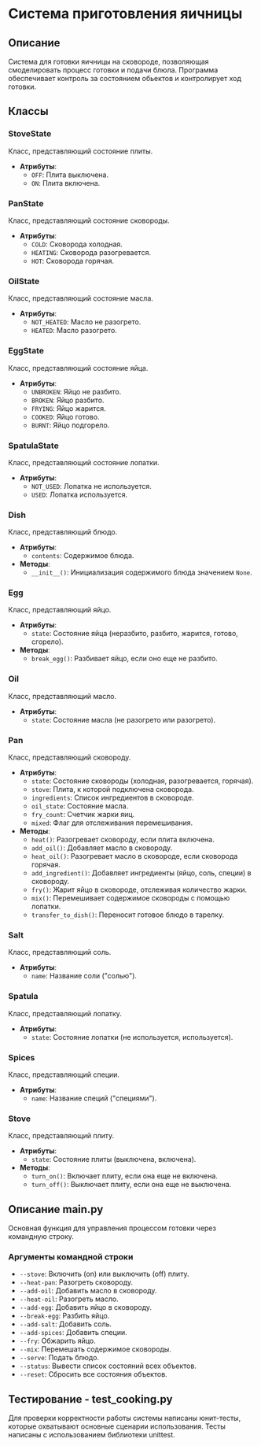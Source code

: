 # Система приготовления яичницы

## Описание
Система для готовки яичницы на сковороде, позволяющая смоделировать процесс готовки и подачи блюла. Программа обеспечивает контроль за состоянием обьектов и контролирует ход готовки.

## Классы

### StoveState
Класс, представляющий состояние плиты.
- **Атрибуты**:
  - `OFF`: Плита выключена.
  - `ON`: Плита включена.

### PanState
Класс, представляющий состояние сковороды.
- **Атрибуты**:
  - `COLD`: Сковорода холодная.
  - `HEATING`: Сковорода разогревается.
  - `HOT`: Сковорода горячая.

### OilState
Класс, представляющий состояние масла.
- **Атрибуты**:
  - `NOT_HEATED`: Масло не разогрето.
  - `HEATED`: Масло разогрето.

### EggState
Класс, представляющий состояние яйца.
- **Атрибуты**:
  - `UNBROKEN`: Яйцо не разбито.
  - `BROKEN`: Яйцо разбито.
  - `FRYING`: Яйцо жарится.
  - `COOKED`: Яйцо готово.
  - `BURNT`: Яйцо подгорело.

### SpatulaState
Класс, представляющий состояние лопатки.
- **Атрибуты**:
  - `NOT_USED`: Лопатка не используется.
  - `USED`: Лопатка используется.

### Dish
Класс, представляющий блюдо.
- **Атрибуты**:
  - `contents`: Содержимое блюда.
- **Методы**:
  - `__init__()`: Инициализация содержимого блюда значением `None`.

### Egg
Класс, представляющий яйцо.
- **Атрибуты**:
  - `state`: Состояние яйца (неразбито, разбито, жарится, готово, сгорело).
- **Методы**:
  - `break_egg()`: Разбивает яйцо, если оно еще не разбито.

### Oil
Класс, представляющий масло.
- **Атрибуты**:
  - `state`: Состояние масла (не разогрето или разогрето).

### Pan
Класс, представляющий сковороду.
- **Атрибуты**:
  - `state`: Состояние сковороды (холодная, разогревается, горячая).
  - `stove`: Плита, к которой подключена сковорода.
  - `ingredients`: Список ингредиентов в сковороде.
  - `oil_state`: Состояние масла.
  - `fry_count`: Счетчик жарки яиц.
  - `mixed`: Флаг для отслеживания перемешивания.
- **Методы**:
  - `heat()`: Разогревает сковороду, если плита включена.
  - `add_oil()`: Добавляет масло в сковороду.
  - `heat_oil()`: Разогревает масло в сковороде, если сковорода горячая.
  - `add_ingredient()`: Добавляет ингредиенты (яйцо, соль, специи) в сковороду.
  - `fry()`: Жарит яйцо в сковороде, отслеживая количество жарки.
  - `mix()`: Перемешивает содержимое сковороды с помощью лопатки.
  - `transfer_to_dish()`: Переносит готовое блюдо в тарелку.

### Salt
Класс, представляющий соль.
- **Атрибуты**:
  - `name`: Название соли ("солью").
  
### Spatula
Класс, представляющий лопатку.
- **Атрибуты**:
  - `state`: Состояние лопатки (не используется, используется).

### Spices
Класс, представляющий специи.
- **Атрибуты**:
  - `name`: Название специй ("специями").

### Stove
Класс, представляющий плиту.
- **Атрибуты**:
  - `state`: Состояние плиты (выключена, включена).
- **Методы**:
  - `turn_on()`: Включает плиту, если она еще не включена.
  - `turn_off()`: Выключает плиту, если она еще не выключена.

## Описание main.py
Основная функция для управления процессом готовки через командную строку.

### Аргументы командной строки
- `--stove`: Включить (on) или выключить (off) плиту.
- `--heat-pan`: Разогреть сковороду.
- `--add-oil`: Добавить масло в сковороду.
- `--heat-oil`: Разогреть масло.
- `--add-egg`: Добавить яйцо в сковороду.
- `--break-egg`: Разбить яйцо.
- `--add-salt`: Добавить соль.
- `--add-spices`: Добавить специи.
- `--fry`: Обжарить яйцо.
- `--mix`: Перемешать содержимое сковороды.
- `--serve`: Подать блюдо.
- `--status`: Вывести список состояний всех объектов.
- `--reset`: Сбросить все состояния объектов.

## Тестирование - test_cooking.py
Для проверки корректности работы системы написаны юнит-тесты, которые охватывают основные сценарии использования. Тесты написаны с использованием библиотеки unittest.

